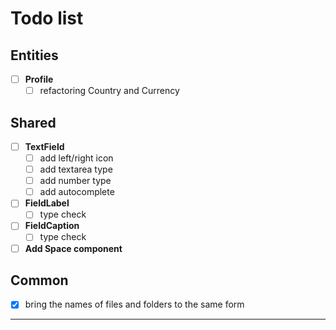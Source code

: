 # Todo list

## Entities

- [ ] **Profile**
  - [ ] refactoring Country and Currency 

## Shared

- [ ] **TextField**
  - [ ] add left/right icon
  - [ ] add textarea type
  - [ ] add number type
  - [ ] add autocomplete

- [ ] **FieldLabel**
  - [ ] type check

- [ ] **FieldCaption**
  - [ ] type check

- [ ] **Add Space component**

## Common
- [x] bring the names of files and folders to the same form
---